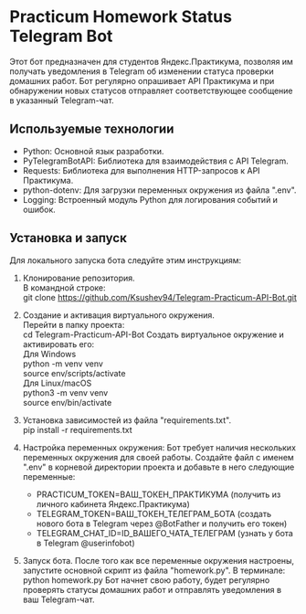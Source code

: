 # Practicum Homework Status Telegram Bot
Этот бот предназначен для студентов Яндекс.Практикума, позволяя им получать уведомления в Telegram об изменении статуса проверки домашних работ. Бот регулярно опрашивает API Практикума и при обнаружении новых статусов отправляет соответствующее сообщение в указанный Telegram-чат.


## Используемые технологии
*   Python: Основной язык разработки.
*   PyTelegramBotAPI: Библиотека для взаимодействия с API Telegram.
*   Requests: Библиотека для выполнения HTTP-запросов к API Практикума.
*   python-dotenv: Для загрузки переменных окружения из файла ".env".
*   Logging: Встроенный модуль Python для логирования событий и ошибок.


## Установка и запуск
Для локального запуска бота следуйте этим инструкциям:

1. Клонирование репозитория.  
В командной строке:  
git clone https://github.com/Ksushev94/Telegram-Practicum-API-Bot.git

2. Создание и активация виртуального окружения.  
Перейти в папку проекта:  
cd Telegram-Practicum-API-Bot
Создать виртуальное окружение и активировать его:  
Для Windows  
python -m venv venv  
source env/scripts/activate  
Для Linux/macOS  
python3 -m venv venv  
source env/bin/activate  

3. Установка зависимостей из файла "requirements.txt".  
pip install -r requirements.txt

5. Настройка переменных окружения:
Бот требует наличия нескольких переменных окружения для своей работы. Создайте файл с именем ".env" в корневой директории проекта и добавьте в него следующие переменные: 
   *  PRACTICUM_TOKEN=ВАШ_ТОКЕН_ПРАКТИКУМА (получить из личного кабинета Яндекс.Практикума)
   *  TELEGRAM_TOKEN=ВАШ_ТОКЕН_ТЕЛЕГРАМ_БОТА (создать нового бота в Telegram через @BotFather и получить его токен)
   *  TELEGRAM_CHAT_ID=ID_ВАШЕГО_ЧАТА_ТЕЛЕГРАМ (узнать у бота в Telegram @userinfobot)

6. Запуск бота.
После того как все переменные окружения настроены, запустите основной скрипт из файла "homework.py".
В терминале: python homework.py
Бот начнет свою работу, будет регулярно проверять статусы домашних работ и отправлять уведомления в ваш Telegram-чат.
